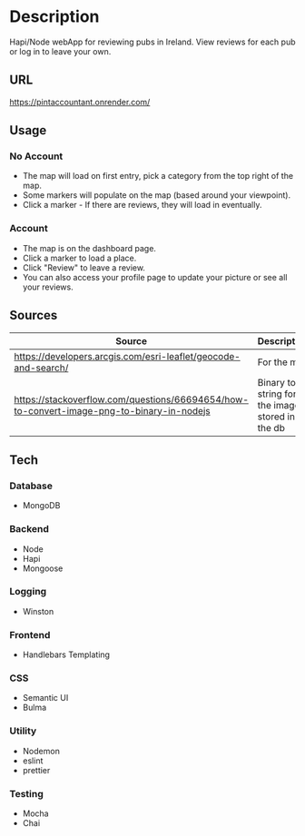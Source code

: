 # **Description**

Hapi/Node webApp for reviewing pubs in Ireland.
View reviews for each pub or log in to leave your own.

## **URL**

<https://pintaccountant.onrender.com/>

## **Usage**

### No Account

- The map will load on first entry, pick a category from the top right of the map.
- Some markers will populate on the map (based around your viewpoint).
- Click a marker - If there are reviews, they will load in eventually.

### Account

- The map is on the dashboard page.
- Click a marker to load a place.
- Click "Review" to leave a review.
- You can also access your profile page to update your picture or see all your reviews.

## Sources

| Source                                                                                      | Description                                      |
| ------------------------------------------------------------------------------------------- | ------------------------------------------------ |
| <https://developers.arcgis.com/esri-leaflet/geocode-and-search/>                            | For the map                                      |
| <https://stackoverflow.com/questions/66694654/how-to-convert-image-png-to-binary-in-nodejs> | Binary to string for the images stored in the db |


## **Tech**

### **Database**

- MongoDB

### **Backend**

- Node
- Hapi
- Mongoose

### **Logging**

- Winston

### **Frontend**

- Handlebars Templating

### **CSS**

- Semantic UI
- Bulma

### **Utility**

- Nodemon
- eslint
- prettier

### **Testing**

- Mocha
- Chai
